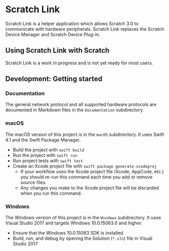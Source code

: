 # Scratch Link

Scratch Link is a helper application which allows Scratch 3.0 to communicate with hardware peripherals. Scratch Link
replaces the Scratch Device Manager and Scratch Device Plug-in.

## Using Scratch Link with Scratch

Scratch Link is a work in progress and is not yet ready for most users.

## Development: Getting started

### Documentation

The general network protocol and all supported hardware protocols are documented in Markdown files in the
`Documentation` subdirectory.

### macOS

The macOS version of this project is in the `macOS` subdirectory. It uses Swift 4.1 and the Swift Package Manager.

* Build the project with `swift build`
* Run the project with `swift run`
* Run project tests with `swift test`
* Create an Xcode project file with `swift package generate-xcodeproj`
  * If your workflow uses the Xcode project file (Xcode, AppCode, etc.) you should re-run this command each time you
    add or remove source files.
  * Any changes you make to the Xcode project file will be discarded when you run this command.

### Windows

The Windows version of this project is in the `Windows` subdirectory. It uses Visual Studio 2017 and targets Windows
10.0.15063.0 and higher.

* Ensure that the Windows 10.0.15063 SDK is installed
* Build, run, and debug by opening the Solution (`*.sln`) file in Visual Studio 2017
